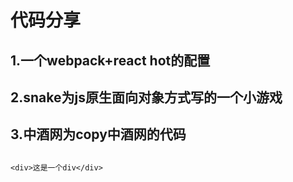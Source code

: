 # 代码分享

## 1.一个webpack+react hot的配置
## 2.snake为js原生面向对象方式写的一个小游戏
## 3.中酒网为copy中酒网的代码
## 
``<div>这是一个div</div>``

